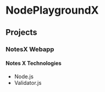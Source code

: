 # NodePlaygroundX

## Projects

### NotesX Webapp

#### Notes X Technologies

- Node.js
- Validator.js
